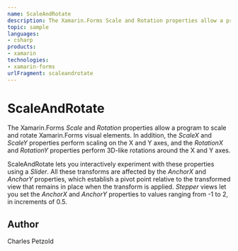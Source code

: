 ```yaml
---
name: ScaleAndRotate
description: The Xamarin.Forms Scale and Rotation properties allow a program to scale and rotate Xamarin.Forms visual elements. In addition, the ScaleX and ScaleY properties perform scaling on the X and Y axes, and the RotationX and RotationY properties perform 3D-like rotations around the X and Y axes. ScaleAndRotate lets you interactively experiment with these properties using a Slider. All these transforms are affected by the AnchorX and AnchorY properties, which establish a pivot point relative to the transformed view that remains in place when the transform is applied. Stepper views let you set the AnchorX and AnchorY properties to values ranging from -1 to 2, in increments of 0.5.
topic: sample
languages:
- csharp
products:
- xamarin
technologies:
- xamarin-forms
urlFragment: scaleandrotate
---
```

ScaleAndRotate
==============

The Xamarin.Forms *Scale* and *Rotation* properties allow a program to scale and rotate
Xamarin.Forms visual elements. In addition, the *ScaleX* and *ScaleY* properties perform scaling
on the X and Y axes, and the *RotationX* and *RotationY* properties perform
3D-like rotations around the X and Y axes.

ScaleAndRotate lets you interactively experiment with these properties using a *Slider*.
All these transforms are affected by the *AnchorX* and *AnchorY* properties, which establish a pivot
point relative to the transformed view that remains in place when the transform is applied.
*Stepper* views let you set the *AnchorX* and *AnchorY* properties to values ranging from -1 to 2,
in increments of 0.5.

Author
------

Charles Petzold
